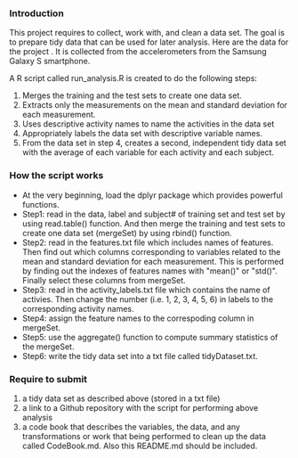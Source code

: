 ### Introduction

This project requires to collect, work with, and clean a data set. The goal is to prepare tidy data that can be used for later analysis.  Here are the data for the project <a href="https://d396qusza40orc.cloudfront.net/getdata%2Fprojectfiles%2FUCI%20HAR%20Dataset.zip"></a>. It is collected from the accelerometers from the Samsung Galaxy S smartphone.

A R script called run_analysis.R is created to do the following steps:
1. Merges the training and the test sets to create one data set.
2. Extracts only the measurements on the mean and standard deviation for each measurement. 
3. Uses descriptive activity names to name the activities in the data set
4. Appropriately labels the data set with descriptive variable names. 
5. From the data set in step 4, creates a second, independent tidy data set with the average of each variable for each activity and each subject.


### How the script works

* At the very beginning, load the dplyr package which provides powerful functions.
* Step1: read in the data, label and subject# of training set and test set by using read.table() function. And then merge the training and test sets to create one data set (mergeSet) by using rbind() function.
* Step2: read in the features.txt file which includes names of features. Then find out which columns corresponding to variables related to the mean and standard deviation for each measurement. This is performed by finding out the indexes of features names with "mean()" or "std()". Finally select these columns from mergeSet.
* Step3: read in the activity_labels.txt file which contains the name of activies. Then change the number (i.e. 1, 2, 3, 4, 5, 6) in labels to the corresponding activity names. 
* Step4: assign the feature names to the correspoding column in mergeSet.
* Step5: use the aggregate() function to compute summary statistics of the mergeSet. 
* Step6: write the tidy data set into a txt file called tidyDataset.txt.


### Require to submit
1. a tidy data set as described above (stored in a txt file)
2. a link to a Github repository with the script for performing above analysis
3. a code book that describes the variables, the data, and any transformations or work that being performed to clean up the data called CodeBook.md. Also this README.md should be included.



 



